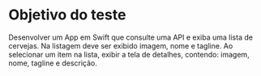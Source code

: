  # Objetivo do teste

 
Desenvolver um App em Swift que consulte uma API e exiba uma lista de cervejas. Na listagem deve ser exibido imagem, nome e tagline. Ao selecionar um item na lista, exibir a tela de detalhes, contendo: imagem, nome, tagline e descrição.
